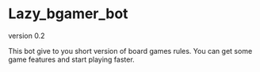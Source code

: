 # Lazy_bgamer_bot
version 0.2

This bot give to you short version of board games rules. You can get some game features and start playing faster.